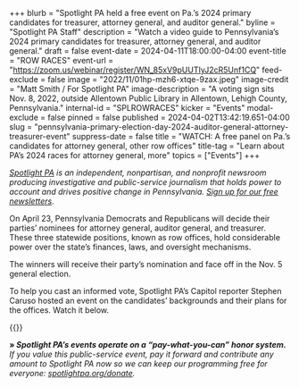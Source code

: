 +++
blurb = "Spotlight PA held a free event on Pa.’s 2024 primary candidates for treasurer, attorney general, and auditor general."
byline = "Spotlight PA Staff"
description = "Watch a video guide to Pennsylvania’s 2024 primary candidates for treasurer, attorney general, and auditor general."
draft = false
event-date = 2024-04-11T18:00:00-04:00
event-title = "ROW RACES"
event-url = "https://zoom.us/webinar/register/WN_85xV9pUUTIyJ2cR5Unf1CQ"
feed-exclude = false
image = "2022/11/01hp-mzh6-xtqe-9zax.jpeg"
image-credit = "Matt Smith / For Spotlight PA"
image-description = "A voting sign sits Nov. 8, 2022, outside Allentown Public Library in Allentown, Lehigh County, Pennsylvania."
internal-id = "SPLROWRACES"
kicker = "Events"
modal-exclude = false
pinned = false
published = 2024-04-02T13:42:19.651-04:00
slug = "pennsylvania-primary-election-day-2024-auditor-general-attorney-treasurer-event"
suppress-date = false
title = "WATCH: A free panel on Pa.’s candidates for attorney general, other row offices"
title-tag = "Learn about PA’s 2024 races for attorney general, more"
topics = ["Events"]
+++

<a href="https://www.spotlightpa.org/"><em>Spotlight PA</em></a><em> is an independent, nonpartisan, and nonprofit newsroom producing investigative and public-service journalism that holds power to account and drives positive change in Pennsylvania. </em><a href="https://www.spotlightpa.org/newsletters"><em>Sign up for our free newsletters</em></a><em>.</em>

On April 23, Pennsylvania Democrats and Republicans will decide their parties’ nominees for attorney general, auditor general, and treasurer. These three statewide positions, known as row offices, hold considerable power over the state’s finances, laws, and oversight mechanisms.

The winners will receive their party’s nomination and face off in the Nov. 5 general election.

To help you cast an informed vote, Spotlight PA’s Capitol reporter Stephen Caruso hosted an event on the candidates’ backgrounds and their plans for the offices. Watch it below.

{{<youtube id="DF1BDJgLD_A" loading="lazy">}}

<strong>» <em>Spotlight PA’s events operate on a “pay-what-you-can” honor system.</em></strong><em> If you value this public-service event, pay it forward and contribute any amount to Spotlight PA now so we can keep our programming free for everyone: </em><a href="http://spotlightpa.org/donate"><em>spotlightpa.org/donate</em></a><em>.</em>

